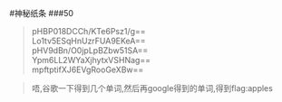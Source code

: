 #神秘纸条
###50
>pHBP018DCCh/KTe6Psz1/g==<br>
Lo1tv5ESqHnUzrFUA9EKeA==<br>
pHV9dBn/O0jpLpBZbw51SA==<br>
Ypm6LL2WYaXjhytxVSHNag==<br>
mpftptifXJ6EVgRooGeXBw==<br>


>唔,谷歌一下得到几个单词,然后再google得到的单词,得到flag:apples